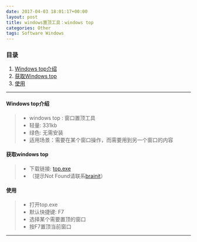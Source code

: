 ```yaml
---
date: 2017-04-03 18:01:17+00:00
layout: post
title: windows置顶工具：windows top
categories: Other
tags: Software Windows
---
```


### 目录
1. [Windows top介绍](#item1)
2. [获取Windows top](#item2)
3. [使用](#item3)

---
#### <span id="item1">Windows top介绍</span>
> * windows top : 窗口置顶工具
> * 轻量: 331kb
> * 绿色: 无需安装
> * 适用场景：需要在某个窗口操作，而需要用到另一个窗口的内容

#### <span id="item2">获取windows top</span>
> * 下载链接: [top.exe](/download/top.exe) 
> * （提示Not Found请联系[brainit](mailto:brainit@163.com)）

#### <span id="item3">使用</span>
> * 打开top.exe
> * 默认快捷键: F7
> * 选择某个需要置顶的窗口
> * 按F7置顶当前窗口

---